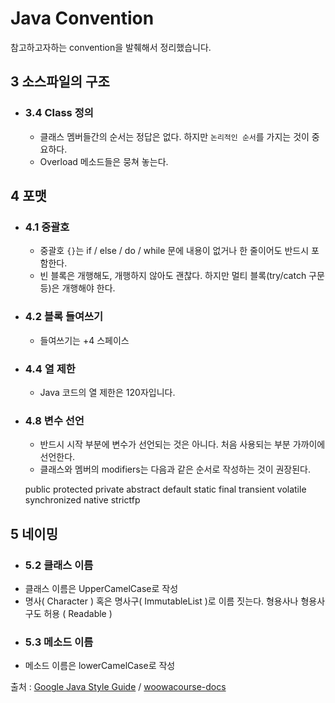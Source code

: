 # Java Convention
참고하고자하는 convention을 발췌해서 정리했습니다.

## 3 소스파일의 구조
- ### 3.4 Class 정의
  
  - 클래스 멤버들간의 순서는 정답은 없다. 하지만 `논리적인 순서`를 가지는 것이 중요하다.
  - Overload 메소드들은 뭉쳐 놓는다.

## 4 포맷
- ### 4.1 중괄호
  - 중괄호 `{}`는 if / else / do / while 문에 내용이 없거나 한 줄이어도 반드시 포함한다.
  - 빈 블록은 개행해도, 개행하지 않아도 괜찮다. 하지만 멀티 블록(try/catch 구문 등)은 개행해야 한다.
- ### 4.2 블록 들여쓰기
  - 들여쓰기는 +4 스페이스
- ### 4.4 열 제한
  - Java 코드의 열 제한은 120자입니다.
  
- ### 4.8 변수 선언
  - 반드시 시작 부분에 변수가 선언되는 것은 아니다. 처음 사용되는 부분 가까이에 선언한다.
  - 클래스와 멤버의 modifiers는 다음과 같은 순서로 작성하는 것이 권장된다. 
    
  public protected private abstract default static final transient volatile synchronized native strictfp  


## 5 네이밍
- ### 5.2 클래스 이름
- 클래스 이름은 UpperCamelCase로 작성
- 명사( Character ) 혹은 명사구( ImmutableList )로 이름 짓는다. 형용사나 형용사구도 허용 ( Readable ) 
- ### 5.3 메소드 이름
- 메소드 이름은 lowerCamelCase로 작성

출처 : <a href = "https://google.github.io/styleguide/javaguide.html"> Google Java Style Guide</a> / <a href = "https://github.com/woowacourse/woowacourse-docs/tree/main/styleguide/java"> woowacourse-docs</a>